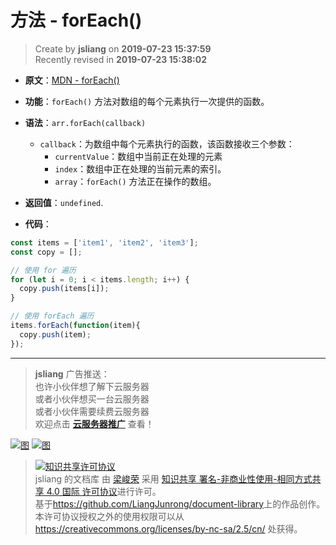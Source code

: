 方法 - forEach()
===

> Create by **jsliang** on **2019-07-23 15:37:59**  
> Recently revised in **2019-07-23 15:38:02**

* **原文**：[MDN - forEach()](https://developer.mozilla.org/zh-CN/docs/Web/JavaScript/Reference/Global_Objects/Array/forEach)

* **功能**：`forEach()` 方法对数组的每个元素执行一次提供的函数。

* **语法**：`arr.forEach(callback)`
  * `callback`：为数组中每个元素执行的函数，该函数接收三个参数：
    * `currentValue`：数组中当前正在处理的元素
    * `index`：数组中正在处理的当前元素的索引。
    * `array`：`forEach()` 方法正在操作的数组。

* **返回值**：`undefined`.

* **代码**：

```js
const items = ['item1', 'item2', 'item3'];
const copy = [];

// 使用 for 遍历
for (let i = 0; i < items.length; i++) {
  copy.push(items[i]);
}

// 使用 forEach 遍历
items.forEach(function(item){
  copy.push(item);
});
```

---

> **jsliang** 广告推送：  
> 也许小伙伴想了解下云服务器  
> 或者小伙伴想买一台云服务器  
> 或者小伙伴需要续费云服务器  
> 欢迎点击 **[云服务器推广](https://github.com/LiangJunrong/document-library/blob/master/other-library/Monologue/%E7%A8%B3%E9%A3%9F%E8%89%B0%E9%9A%BE.md)** 查看！

[![图](../../../public-repertory/img/z-small-seek-ali-3.jpg)](https://promotion.aliyun.com/ntms/act/qwbk.html?userCode=w7hismrh)
[![图](../../../public-repertory/img/z-small-seek-tencent-2.jpg)](https://cloud.tencent.com/redirect.php?redirect=1014&cps_key=49f647c99fce1a9f0b4e1eeb1be484c9&from=console)

> <a rel="license" href="http://creativecommons.org/licenses/by-nc-sa/4.0/"><img alt="知识共享许可协议" style="border-width:0" src="https://i.creativecommons.org/l/by-nc-sa/4.0/88x31.png" /></a><br /><span xmlns:dct="http://purl.org/dc/terms/" property="dct:title">jsliang 的文档库</span> 由 <a xmlns:cc="http://creativecommons.org/ns#" href="https://github.com/LiangJunrong/document-library" property="cc:attributionName" rel="cc:attributionURL">梁峻荣</a> 采用 <a rel="license" href="http://creativecommons.org/licenses/by-nc-sa/4.0/">知识共享 署名-非商业性使用-相同方式共享 4.0 国际 许可协议</a>进行许可。<br />基于<a xmlns:dct="http://purl.org/dc/terms/" href="https://github.com/LiangJunrong/document-library" rel="dct:source">https://github.com/LiangJunrong/document-library</a>上的作品创作。<br />本许可协议授权之外的使用权限可以从 <a xmlns:cc="http://creativecommons.org/ns#" href="https://creativecommons.org/licenses/by-nc-sa/2.5/cn/" rel="cc:morePermissions">https://creativecommons.org/licenses/by-nc-sa/2.5/cn/</a> 处获得。